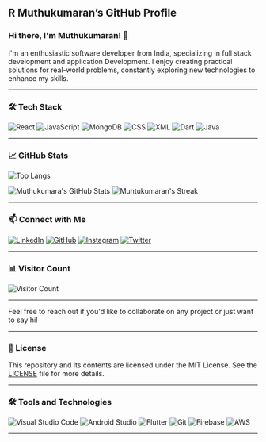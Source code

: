 ## R Muthukumaran’s GitHub Profile


### Hi there, I'm Muthukumaran! 👋

I'm an enthusiastic software developer from India, specializing in full stack development and application Development. I enjoy creating practical solutions for real-world problems, constantly exploring new technologies to enhance my skills.

---

### 🛠️ Tech Stack

![React](https://img.shields.io/badge/-React-61DAFB?style=flat&logo=react&logoColor=white)
![JavaScript](https://img.shields.io/badge/-JavaScript-F7DF1E?style=flat&logo=javascript&logoColor=white)
![MongoDB](https://img.shields.io/badge/-MongoDB-47A248?style=flat&logo=mongodb&logoColor=white)
![CSS](https://img.shields.io/badge/-CSS-1572B6?style=flat&logo=css3&logoColor=white)
![XML](https://img.shields.io/badge/-XML-00599C?style=flat&logo=xml&logoColor=white)
![Dart](https://img.shields.io/badge/-Dart-0175C2?style=flat&logo=dart&logoColor=white)
![Java](https://img.shields.io/badge/-Java-007396?style=flat&logo=java&logoColor=white)

---

### 📈 GitHub Stats

![Top Langs](https://github-readme-stats.vercel.app/api/top-langs/?username=Kumaran-raja&layout=compact&theme=merko)

![Muthukumara's GitHub Stats](https://github-readme-stats.vercel.app/api?username=Kumaran-raja&show_icons=true&theme=merko)
![Muhtukumaran's Streak](https://github-readme-streak-stats.herokuapp.com/?user=Kumaran-raja&theme=merko)

---
### 📫 Connect with Me

[![LinkedIn](https://img.shields.io/badge/-LinkedIn-0A66C2?style=flat&logo=linkedin&logoColor=white)]( https://www.linkedin.com/in/muthukumaran-r/)
[![GitHub](https://img.shields.io/badge/-GitHub-181717?style=flat&logo=github&logoColor=white)](https://github.com/Kumaran-raja)
[![Instagram](https://img.shields.io/badge/-Instagram-E4405F?style=flat&logo=instagram&logoColor=white)](https://www.instagram.com/kumaranraja_22/)
[![Twitter](https://img.shields.io/badge/-Twitter-1DA1F2?style=flat&logo=twitter&logoColor=white)](https://twitter.com/kumaran_raja22/)



---


### 📊 Visitor Count

![Visitor Count](https://komarev.com/ghpvc/?username=arunkabish1&color=blueviolet&style=flat)

---

Feel free to reach out if you'd like to collaborate on any project or just want to say hi!

---

### 📝 License

This repository and its contents are licensed under the MIT License. See the [LICENSE](LICENSE) file for more details.

---

### 🛠️ Tools and Technologies

![Visual Studio Code](https://img.shields.io/badge/-VSCode-007ACC?style=flat&logo=visual-studio-code&logoColor=white)
![Android Studio](https://img.shields.io/badge/-Android%20Studio-3DDC84?style=flat&logo=android-studio&logoColor=white)
![Flutter](https://img.shields.io/badge/-Flutter-02569B?style=flat&logo=flutter&logoColor=white)
![Git](https://img.shields.io/badge/-Git-F05032?style=flat&logo=git&logoColor=white)
![Firebase](https://img.shields.io/badge/-Firebase-FFCA28?style=flat&logo=firebase&logoColor=black)
![AWS](https://img.shields.io/badge/-AWS-232F3E?style=flat&logo=amazon-aws&logoColor=white)

---
